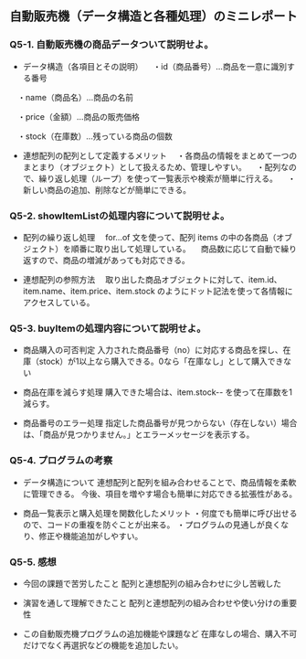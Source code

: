 ## 自動販売機（データ構造と各種処理）のミニレポート
### Q5-1. 自動販売機の商品データついて説明せよ。
* データ構造（各項目とその説明）
　・id（商品番号）…商品を一意に識別する番号

　・name（商品名）…商品の名前
 
　・price（金額）…商品の販売価格
 
　・stock（在庫数）…残っている商品の個数

* 連想配列の配列として定義するメリット
　・各商品の情報をまとめて一つのまとまり（オブジェクト）として扱えるため、管理しやすい。
　・配列なので、繰り返し処理（ループ）を使って一覧表示や検索が簡単に行える。
　・新しい商品の追加、削除などが簡単にできる。

### Q5-2. showItemListの処理内容について説明せよ。
* 配列の繰り返し処理
　for...of 文を使って、配列 items の中の各商品（オブジェクト）を順番に取り出して処理している。
　商品数に応じて自動で繰り返すので、商品の増減があっても対応できる。

* 連想配列の参照方法
　取り出した商品オブジェクトに対して、item.id、item.name、item.price、item.stock のようにドット記法を使って各情報にアクセスしている。

### Q5-3. buyItemの処理内容について説明せよ。
* 商品購入の可否判定
  入力された商品番号（no）に対応する商品を探し、在庫（stock）が1以上なら購入できる。0なら「在庫なし」として購入できない
  
* 商品在庫を減らす処理
  購入できた場合は、item.stock-- を使って在庫数を1減らす。
  
* 商品番号のエラー処理
  指定した商品番号が見つからない（存在しない）場合は、「商品が見つかりません。」とエラーメッセージを表示する。
  
### Q5-4. プログラムの考察
* データ構造について
  連想配列と配列を組み合わせることで、商品情報を柔軟に管理できる。
  今後、項目を増やす場合も簡単に対応できる拡張性がある。
  
* 商品一覧表示と購入処理を関数化したメリット
  ・何度でも簡単に呼び出せるので、コードの重複を防ぐことが出来る。
  ・プログラムの見通しが良くなり、修正や機能追加がしやすい。

### Q5-5. 感想
* 今回の課題で苦労したこと
  配列と連想配列の組み合わせに少し苦戦した
  
* 演習を通して理解できたこと
  配列と連想配列の組み合わせや使い分けの重要性
  
* この自動販売機プログラムの追加機能や課題など
  在庫なしの場合、購入不可だけでなく再選択などの機能を追加したい。
